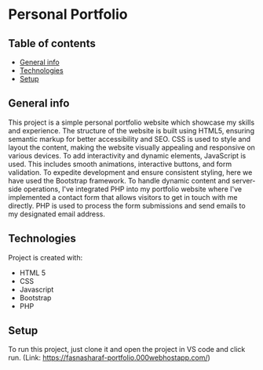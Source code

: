# Personal Portfolio
## Table of contents
* [General info](#general-info)
* [Technologies](#technologies)
* [Setup](#setup)

## General info
This project is a simple personal portfolio website which showcase my skills and experience. The structure of the website is built using HTML5, ensuring semantic markup for better accessibility and SEO. CSS is used to style and layout the content, making the website visually appealing and responsive on various devices. To add interactivity and dynamic elements, JavaScript is used. This includes smooth animations, interactive buttons, and form validation. To expedite development and ensure consistent styling, here we have used the Bootstrap framework. To handle dynamic content and server-side operations, I've integrated PHP into my portfolio website where I've implemented a contact form that allows visitors to get in touch with me directly. PHP is used to process the form submissions and send emails to my designated email address.
	
## Technologies
Project is created with:
* HTML 5
* CSS
* Javascript
* Bootstrap
* PHP
	
## Setup
To run this project, just clone it and open the project in VS code and click run. (Link: https://fasnasharaf-portfolio.000webhostapp.com/)


